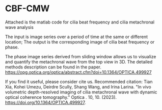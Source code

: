# CBF-CMW
Attached is the matlab code for cilia beat frequency and cilia metachronal wave analysis

The input is image series over a period of time at the same or different location;
The output is the corresponding image of cilia beat frequency or phase.

The phase image series derived from sliding window allows us to visualize and quantify the metachronal wave from the top view in 3D.
The detailed methods description can be found in the paper.
https://opg.optica.org/optica/abstract.cfm?doi=10.1364/OPTICA.499927

If you find it useful, please consider cite us.
Recommended citation: Tian Xia, Kohei Umezu, Deirdre Scully, Shang Wang, and Irina Larina. "In vivo volumetric depth-resolved imaging of cilia metachronal wave with dynamic optical coherence tomography." Optica . 10, 10. (2023). https://doi.org/10.1364/OPTICA.499927.

